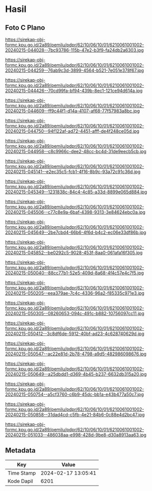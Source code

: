 # Hasil

## Foto C Plano

https://sirekap-obj-formc.kpu.go.id/2a89/pemilu/pdpr/62/10/06/10/01/6210061001002-20240215-044028--7bc93786-115b-47e2-b3f9-fa24db2a6303.jpg

https://sirekap-obj-formc.kpu.go.id/2a89/pemilu/pdpr/62/10/06/10/01/6210061001002-20240215-044259--76ab9c3d-3899-4564-b521-7e051e378f67.jpg

https://sirekap-obj-formc.kpu.go.id/2a89/pemilu/pdpr/62/10/06/10/01/6210061001002-20240215-044426--70cd99fa-bf94-439b-8ec1-121ce94d614a.jpg

https://sirekap-obj-formc.kpu.go.id/2a89/pemilu/pdpr/62/10/06/10/01/6210061001002-20240215-044609--ff9c44f1-d14a-4107-af68-77f57983a8bc.jpg

https://sirekap-obj-formc.kpu.go.id/2a89/pemilu/pdpr/62/10/06/10/01/6210061001002-20240215-044750--94f122af-ad72-4451-afff-de4f248ce05d.jpg

https://sirekap-obj-formc.kpu.go.id/2a89/pemilu/pdpr/62/10/06/10/01/6210061001002-20240215-044958--c8c9966c-dee2-48cc-bc4d-31de9eecb5cb.jpg

https://sirekap-obj-formc.kpu.go.id/2a89/pemilu/pdpr/62/10/06/10/01/6210061001002-20240215-045141--e2ec35c5-fcb1-4f16-8b9c-93a72c91c36d.jpg

https://sirekap-obj-formc.kpu.go.id/2a89/pemilu/pdpr/62/10/06/10/01/6210061001002-20240215-045349--1231838c-84c4-4c85-a33d-8899e065d884.jpg

https://sirekap-obj-formc.kpu.go.id/2a89/pemilu/pdpr/62/10/06/10/01/6210061001002-20240215-045506--c77c8e9a-6baf-4398-9313-3e84624ebc0a.jpg

https://sirekap-obj-formc.kpu.go.id/2a89/pemilu/pdpr/62/10/06/10/01/6210061001002-20240215-045649--2be7cbd4-66b6-4f6d-b4c2-ec06e33df86b.jpg

https://sirekap-obj-formc.kpu.go.id/2a89/pemilu/pdpr/62/10/06/10/01/6210061001002-20240215-045852--be0292c5-9028-453f-8aa0-061afa16f305.jpg

https://sirekap-obj-formc.kpu.go.id/2a89/pemilu/pdpr/62/10/06/10/01/6210061001002-20240215-050040--88cc77b1-52e5-409d-8a68-4f4c57e4c7f5.jpg

https://sirekap-obj-formc.kpu.go.id/2a89/pemilu/pdpr/62/10/06/10/01/6210061001002-20240215-050205--eea379ae-7c4c-4336-96a2-f85335c971e3.jpg

https://sirekap-obj-formc.kpu.go.id/2a89/pemilu/pdpr/62/10/06/10/01/6210061001002-20240215-050305--08260653-094c-491c-b882-10756097cc11.jpg

https://sirekap-obj-formc.kpu.go.id/2a89/pemilu/pdpr/62/10/06/10/01/6210061001002-20240215-050412--3c8df6de-5912-40bf-ad23-4c628740629d.jpg

https://sirekap-obj-formc.kpu.go.id/2a89/pemilu/pdpr/62/10/06/10/01/6210061001002-20240215-050547--ac22e81d-2b78-4798-a9d5-482986098676.jpg

https://sirekap-obj-formc.kpu.go.id/2a89/pemilu/pdpr/62/10/06/10/01/6210061001002-20240215-050649--a25dbdd1-d369-4b45-b237-6632db315a20.jpg

https://sirekap-obj-formc.kpu.go.id/2a89/pemilu/pdpr/62/10/06/10/01/6210061001002-20240215-050754--a5cf3760-c6b9-45dc-bb1a-e43b477a50c7.jpg

https://sirekap-obj-formc.kpu.go.id/2a89/pemilu/pdpr/62/10/06/10/01/6210061001002-20240215-050858--31dad4cd-c5fb-4e21-84b6-0c88e4d2bc47.jpg

https://sirekap-obj-formc.kpu.go.id/2a89/pemilu/pdpr/62/10/06/10/01/6210061001002-20240215-051033--486038aa-e998-428d-9be8-d30a8913aa63.jpg


## Metadata

| Key        | Value               |
| ---------- | ------------------- |
| Time Stamp | 2024-02-17 13:05:41 |
| Kode Dapil | 6201                |



